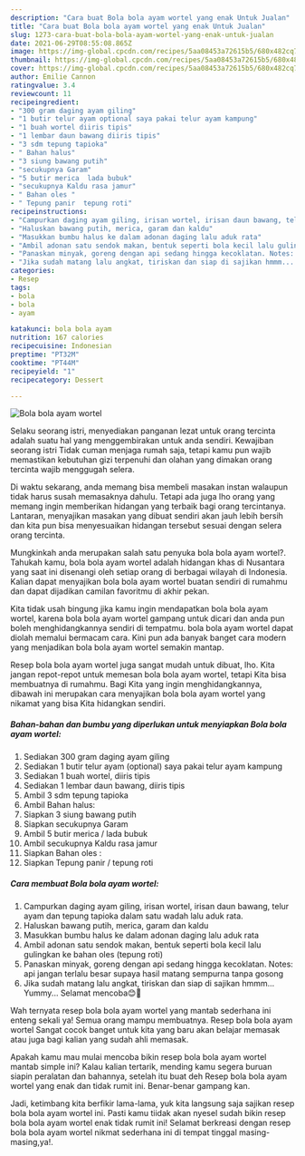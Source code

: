 ```yaml
---
description: "Cara buat Bola bola ayam wortel yang enak Untuk Jualan"
title: "Cara buat Bola bola ayam wortel yang enak Untuk Jualan"
slug: 1273-cara-buat-bola-bola-ayam-wortel-yang-enak-untuk-jualan
date: 2021-06-29T08:55:08.865Z
image: https://img-global.cpcdn.com/recipes/5aa08453a72615b5/680x482cq70/bola-bola-ayam-wortel-foto-resep-utama.jpg
thumbnail: https://img-global.cpcdn.com/recipes/5aa08453a72615b5/680x482cq70/bola-bola-ayam-wortel-foto-resep-utama.jpg
cover: https://img-global.cpcdn.com/recipes/5aa08453a72615b5/680x482cq70/bola-bola-ayam-wortel-foto-resep-utama.jpg
author: Emilie Cannon
ratingvalue: 3.4
reviewcount: 11
recipeingredient:
- "300 gram daging ayam giling"
- "1 butir telur ayam optional saya pakai telur ayam kampung"
- "1 buah wortel diiris tipis"
- "1 lembar daun bawang diiris tipis"
- "3 sdm tepung tapioka"
- " Bahan halus"
- "3 siung bawang putih"
- "secukupnya Garam"
- "5 butir merica  lada bubuk"
- "secukupnya Kaldu rasa jamur"
- " Bahan oles "
- " Tepung panir  tepung roti"
recipeinstructions:
- "Campurkan daging ayam giling, irisan wortel, irisan daun bawang, telur ayam dan tepung tapioka dalam satu wadah lalu aduk rata."
- "Haluskan bawang putih, merica, garam dan kaldu"
- "Masukkan bumbu halus ke dalam adonan daging lalu aduk rata"
- "Ambil adonan satu sendok makan, bentuk seperti bola kecil lalu gulingkan ke bahan oles (tepung roti)"
- "Panaskan minyak, goreng dengan api sedang hingga kecoklatan. Notes: api jangan terlalu besar supaya hasil matang sempurna tanpa gosong"
- "Jika sudah matang lalu angkat, tiriskan dan siap di sajikan hmmm... Yummy... Selamat mencoba😊🙏"
categories:
- Resep
tags:
- bola
- bola
- ayam

katakunci: bola bola ayam 
nutrition: 167 calories
recipecuisine: Indonesian
preptime: "PT32M"
cooktime: "PT44M"
recipeyield: "1"
recipecategory: Dessert

---
```



![Bola bola ayam wortel](https://img-global.cpcdn.com/recipes/5aa08453a72615b5/680x482cq70/bola-bola-ayam-wortel-foto-resep-utama.jpg)

Selaku seorang istri, menyediakan panganan lezat untuk orang tercinta adalah suatu hal yang menggembirakan untuk anda sendiri. Kewajiban seorang istri Tidak cuman menjaga rumah saja, tetapi kamu pun wajib memastikan kebutuhan gizi terpenuhi dan olahan yang dimakan orang tercinta wajib menggugah selera.

Di waktu  sekarang, anda memang bisa membeli masakan instan walaupun tidak harus susah memasaknya dahulu. Tetapi ada juga lho orang yang memang ingin memberikan hidangan yang terbaik bagi orang tercintanya. Lantaran, menyajikan masakan yang dibuat sendiri akan jauh lebih bersih dan kita pun bisa menyesuaikan hidangan tersebut sesuai dengan selera orang tercinta. 



Mungkinkah anda merupakan salah satu penyuka bola bola ayam wortel?. Tahukah kamu, bola bola ayam wortel adalah hidangan khas di Nusantara yang saat ini disenangi oleh setiap orang di berbagai wilayah di Indonesia. Kalian dapat menyajikan bola bola ayam wortel buatan sendiri di rumahmu dan dapat dijadikan camilan favoritmu di akhir pekan.

Kita tidak usah bingung jika kamu ingin mendapatkan bola bola ayam wortel, karena bola bola ayam wortel gampang untuk dicari dan anda pun boleh menghidangkannya sendiri di tempatmu. bola bola ayam wortel dapat diolah memalui bermacam cara. Kini pun ada banyak banget cara modern yang menjadikan bola bola ayam wortel semakin mantap.

Resep bola bola ayam wortel juga sangat mudah untuk dibuat, lho. Kita jangan repot-repot untuk memesan bola bola ayam wortel, tetapi Kita bisa membuatnya di rumahmu. Bagi Kita yang ingin menghidangkannya, dibawah ini merupakan cara menyajikan bola bola ayam wortel yang nikamat yang bisa Kita hidangkan sendiri.

<!--inarticleads1-->

##### Bahan-bahan dan bumbu yang diperlukan untuk menyiapkan Bola bola ayam wortel:

1. Sediakan 300 gram daging ayam giling
1. Sediakan 1 butir telur ayam (optional) saya pakai telur ayam kampung
1. Sediakan 1 buah wortel, diiris tipis
1. Sediakan 1 lembar daun bawang, diiris tipis
1. Ambil 3 sdm tepung tapioka
1. Ambil  Bahan halus:
1. Siapkan 3 siung bawang putih
1. Siapkan secukupnya Garam
1. Ambil 5 butir merica / lada bubuk
1. Ambil secukupnya Kaldu rasa jamur
1. Siapkan  Bahan oles :
1. Siapkan  Tepung panir / tepung roti




<!--inarticleads2-->

##### Cara membuat Bola bola ayam wortel:

1. Campurkan daging ayam giling, irisan wortel, irisan daun bawang, telur ayam dan tepung tapioka dalam satu wadah lalu aduk rata.
1. Haluskan bawang putih, merica, garam dan kaldu
1. Masukkan bumbu halus ke dalam adonan daging lalu aduk rata
1. Ambil adonan satu sendok makan, bentuk seperti bola kecil lalu gulingkan ke bahan oles (tepung roti)
1. Panaskan minyak, goreng dengan api sedang hingga kecoklatan. Notes: api jangan terlalu besar supaya hasil matang sempurna tanpa gosong
1. Jika sudah matang lalu angkat, tiriskan dan siap di sajikan hmmm... Yummy... Selamat mencoba😊🙏




Wah ternyata resep bola bola ayam wortel yang mantab sederhana ini enteng sekali ya! Semua orang mampu membuatnya. Resep bola bola ayam wortel Sangat cocok banget untuk kita yang baru akan belajar memasak atau juga bagi kalian yang sudah ahli memasak.

Apakah kamu mau mulai mencoba bikin resep bola bola ayam wortel mantab simple ini? Kalau kalian tertarik, mending kamu segera buruan siapin peralatan dan bahannya, setelah itu buat deh Resep bola bola ayam wortel yang enak dan tidak rumit ini. Benar-benar gampang kan. 

Jadi, ketimbang kita berfikir lama-lama, yuk kita langsung saja sajikan resep bola bola ayam wortel ini. Pasti kamu tiidak akan nyesel sudah bikin resep bola bola ayam wortel enak tidak rumit ini! Selamat berkreasi dengan resep bola bola ayam wortel nikmat sederhana ini di tempat tinggal masing-masing,ya!.

